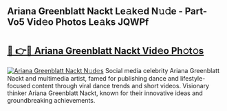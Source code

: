 ## Ariana Greenblatt Nackt Le𝚊k𝚎d N𝚞𝚍e - Part-Vo5 Vid𝚎o Photos Le𝚊ks JQWPf

# <h2><a href="http://fb1y5u5.evod.top/?m=Ariana+Greenblatt+Nackt">🔗 👉🔴 Ariana Greenblatt Nackt Vid𝚎o Ph𝚘t𝚘s</a></h2>

[![Ariana Greenblatt Nackt N𝚞d𝚎s](https://i.imgur.com/8V9OHl7.gif)](http://fb1y5u5.evod.top/?m=Ariana+Greenblatt+Nackt)
Social media celebrity Ariana Greenblatt Nackt and multimedia artist, famed for publishing dance and lifestyle-focused content through viral dance trends and short videos. Visionary thinker Ariana Greenblatt Nackt, known for their innovative ideas and groundbreaking achievements. 
